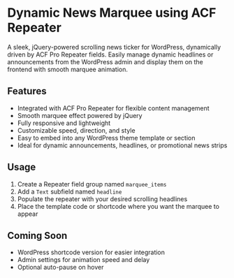 # Dynamic News Marquee using ACF Repeater

A sleek, jQuery-powered scrolling news ticker for WordPress, dynamically driven by ACF Pro Repeater fields. Easily manage dynamic headlines or announcements from the WordPress admin and display them on the frontend with smooth marquee animation.

## Features
- Integrated with ACF Pro Repeater for flexible content management
- Smooth marquee effect powered by jQuery
- Fully responsive and lightweight
- Customizable speed, direction, and style
- Easy to embed into any WordPress theme template or section
- Ideal for dynamic announcements, headlines, or promotional news strips

## Usage
1. Create a Repeater field group named `marquee_items`
2. Add a `Text` subfield named `headline`
3. Populate the repeater with your desired scrolling headlines
4. Place the template code or shortcode where you want the marquee to appear

## Coming Soon
- WordPress shortcode version for easier integration
- Admin settings for animation speed and delay
- Optional auto-pause on hover
